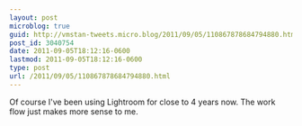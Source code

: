 ```yaml
---
layout: post
microblog: true
guid: http://vmstan-tweets.micro.blog/2011/09/05/110867878684794880.html
post_id: 3040754
date: 2011-09-05T18:12:16-0600
lastmod: 2011-09-05T18:12:16-0600
type: post
url: /2011/09/05/110867878684794880.html
---
```

Of course I've been using Lightroom for close to 4 years now. The work flow just makes more sense to me.
